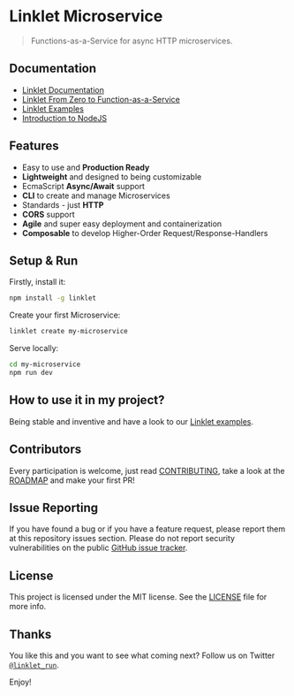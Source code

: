 # Linklet Microservice

> Functions-as-a-Service for async HTTP microservices.

## Documentation

* [Linklet Documentation](docs/README.md)
* [Linklet From Zero to Function-as-a-Service](docs/zero-to-faas.md)
* [Linklet Examples](https://github.com/codecommission/linklet-examples)
* [Introduction to NodeJS](https://github.com/mikebild/introduction-nodejs)

## Features

* Easy to use and **Production Ready**
* **Lightweight** and designed to being customizable
* EcmaScript **Async/Await** support
* **CLI** to create and manage Microservices
* Standards - just **HTTP**
* **CORS** support
* **Agile** and super easy deployment and containerization
* **Composable** to develop Higher-Order Request/Response-Handlers

## Setup & Run

Firstly, install it:

```bash
npm install -g linklet
```

Create your first Microservice:

```bash
linklet create my-microservice
```

Serve locally:

```bash
cd my-microservice
npm run dev
```

## How to use it in my project?

Being stable and inventive and have a look to our [Linklet examples](https://github.com/codecommission/linklet-examples).

## Contributors

Every participation is welcome, just read [CONTRIBUTING](CONTRIBUTING.md), take a look at the [ROADMAP](docs/ROADMAP.md) and make your first PR!

## Issue Reporting

If you have found a bug or if you have a feature request, please report them at this repository issues section. Please do not report security vulnerabilities on the public [GitHub issue tracker](https://github.com/codecommission/linklet/issues).

## License

This project is licensed under the MIT license. See the [LICENSE](LICENSE) file for more info.

## Thanks

You like this and you want to see what coming next? Follow us on Twitter [`@linklet_run`](https://twitter.com/linklet_run).

Enjoy!
